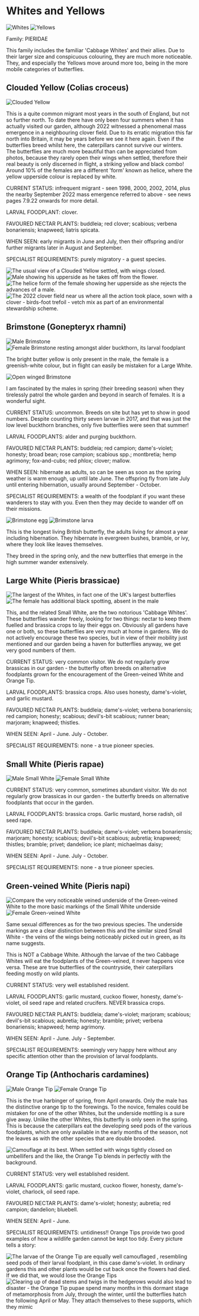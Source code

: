 Whites and Yellows
==================

![Whites](/asset/photo/Whites.jpg) ![Yellows](/asset/photo/Yellows.jpg)

Family: PIERIDAE

This family includes the familiar 'Cabbage Whites' and their allies. Due to their larger size and conspicuous colouring, they are much more noticeable. They, and especially the Yellows move around more too, being in the more mobile categories of butterflies.

Clouded Yellow (Colias croceus)
-------------------------------

![Clouded Yellow](/asset/photo/Clouded%20Yellow.jpg)

This is a quite common migrant most years in the south of England, but not so further north. To date there have only been four summers when it has actually visited our garden, although 2022 witnessed a phenomenal mass emergence in a neighbouring clover field. Due to its erratic migration this far north into Britain, it may be years before we see it here again. Even if the butterflies breed whilst here, the caterpillars cannot survive our winters. The butterflies are much more beautiful than can be appreciated from photos, because they rarely open their wings when settled, therefore their real beauty is only discerned in flight, a striking yellow and black combo!  Around 10% of the females are a different 'form' known as helice, where the yellow upperside colour is replaced by white.

CURRENT STATUS: infrequent migrant - seen 1998, 2000, 2002, 2014, plus the nearby September 2022 mass emergence referred to above - see news pages 7.9.22 onwards for more detail.

LARVAL FOODPLANT: clover.

FAVOURED NECTAR PLANTS: buddleia; red clover; scabious; verbena bonariensis; knapweed; liatris spicata.

WHEN SEEN: early migrants in June and July, then their offspring and/or further migrants later in August and September.

SPECIALIST REQUIREMENTS: purely migratory - a guest species.

![The usual view of a Clouded Yellow settled, with wings closed.](/asset/photo/The%20usual%20view%20of%20a%20Clouded%20Yellow%20settled,%20with%20wings%20closed..jpg) ![Male showing his upperside as he takes off from the flower.](/asset/photo/Male%20showing%20his%20upperside%20as%20he%20takes%20off%20from%20the%20flower.jpg) ![The helice form of the female showing her upperside as she rejects the advances of a male.](/asset/photo/The%20helice%20form%20of%20the%20female%20showing%20her%20upperside%20as%20she%20rejects%20the%20advances%20of%20a%20male..jpg) ![The 2022 clover field near us where all the action took place, sown with a clover - birds-foot trefoil - vetch mix as part of an environmental stewardship scheme.](/asset/photo/The%202022%20clover%20field%20near%20us%20where%20all%20the%20action%20took%20place,%20sown%20with%20a%20clover%20-%20birds-foot%20trefoil%20-%20vetch%20mix%20as%20part%20of%20an%20environmental%20stewardship%20scheme..jpg)

Brimstone (Gonepteryx rhamni)
-----------------------------

![Male Brimstone](/asset/photo/Brimstone%20male.jpg) ![Female Brimstone resting amongst alder buckthorn, its larval foodplant](/asset/photo/Brimstone%20in%20buckthorn%20tree.jpg)

The bright butter yellow is only present in the male, the female is a greenish-white colour, but in flight can easily be mistaken for a Large White.

![Open winged Brimstone](/asset/photo/open-winged.jpg)

I am fascinated by the males in spring (their breeding season) when they tirelessly patrol the whole garden and beyond in search of females. It is a wonderful sight.

CURRENT STATUS: uncommon. Breeds on site but has yet to show in good numbers. Despite counting thirty seven larvae in 2017, and that was just the low level buckthorn branches, only five butterflies were seen that summer!

LARVAL FOODPLANTS: alder and purging buckthorn.

FAVOURED NECTAR PLANTS: buddleia; red campion; dame's-violet; honesty; broad bean; rose campion; scabious spp.; montbretia; hemp agrimony; fox-and-cubs; red phlox; clover; mallow.

WHEN SEEN: hibernate as adults, so can be seen as soon as the spring weather is warm enough, up until late June. The offspring fly from late July until entering hibernation, usually around September - October.

SPECIALIST REQUIREMENTS: a wealth of the foodplant if you want these wanderers to stay with you. Even then they may decide to wander off on their missions.

![Brimstone egg](/asset/photo/Brimstone%20egg.jpg) ![Brimstone larva](/asset/photo/Brimstone%20larva.jpg)

This is the longest living British butterfly, the adults living for almost a year including hibernation. They hibernate in evergreen bushes, bramble, or ivy, where they look like leaves themselves.

They breed in the spring only, and the new butterflies that emerge in the high summer wander extensively.

Large White (Pieris brassicae)
------------------------------

![The largest of the Whites, in fact one of the UK's largest butterflies](/asset/photo/Large%20White%20male.jpg) ![The female has additional black spotting, absent in the male](/asset/photo/Large%20White%20female.jpg)

This, and the related Small White, are the two notorious 'Cabbage Whites'. These butterflies wander freely, looking for two things: nectar to keep them fuelled and brassica crops to lay their eggs on. Obviously all gardens have one or both, so these butterflies are very much at home in gardens. We do not actively encourage these two species, but in view of their mobility just mentioned and our garden being a haven for butterflies anyway, we get very good numbers of them. 

CURRENT STATUS: very common visitor. We do not regularly grow brassicas in our garden - the butterfly often breeds on alternative foodplants grown for the encouragement of the Green-veined White and Orange Tip.

LARVAL FOODPLANTS: brassica crops. Also uses honesty, dame's-violet, and garlic mustard.

FAVOURED NECTAR PLANTS: buddleia; dame's-violet; verbena bonariensis; red campion; honesty; scabious; devil's-bit scabious; runner bean; marjoram; knapweed; thistles.

WHEN SEEN: April - June.  July - October.

SPECIALIST REQUIREMENTS: none - a true pioneer species.

Small White (Pieris rapae)
--------------------------

![Male Small White](/asset/photo/Small%20White%20male.jpg) ![Female Small White](/asset/photo/Small%20White%20female.jpg)

CURRENT STATUS: very common, sometimes abundant visitor. We do not regularly grow brassicas in our garden - the butterfly breeds on alternative foodplants that occur in the garden.

LARVAL FOODPLANTS: brassica crops. Garlic mustard, horse radish, oil seed rape.

FAVOURED NECTAR PLANTS: buddleia; dame's-violet; verbena bonariensis; marjoram; honesty; scabious; devil's-bit scabious; aubretia; knapweed; thistles; bramble; privet; dandelion; ice plant; michaelmas daisy;

WHEN SEEN: April - June.  July - October.

SPECIALIST REQUIREMENTS: none - a true pioneer species.

Green-veined White (Pieris napi)
--------------------------------

![Compare the very noticeable veined underside of the Green-veined White to the more basic markings of the Small White underside](/asset/photo/Green-veined%20White%20male.jpg) ![Female Green-veined White](/asset/photo/Green-veined%20White%20female.jpg)

Same sexual differences as for the two previous species. The underside markings are a clear distinction between this and the similar sized Small White - the veins of the wings being noticeably picked out in green, as its name suggests.

This is NOT a Cabbage White. Although the larvae of the two Cabbage Whites will eat the foodplants of the Green-veined, it never happens vice versa. These are true butterflies of the countryside, their caterpillars feeding mostly on wild plants.

CURRENT STATUS: very well established resident.

LARVAL FOODPLANTS: garlic mustard, cuckoo flower, honesty, dame's-violet, oil seed rape and related crucifers. NEVER brassica crops.

FAVOURED NECTAR PLANTS: buddleia; dame's-violet; marjoram; scabious; devil's-bit scabious; aubretia; honesty; bramble; privet; verbena bonariensis; knapweed; hemp agrimony.

WHEN SEEN: April - June.  July - September.

SPECIALIST REQUIREMENTS: seemingly very happy here without any specific attention other than the provision of larval foodplants.

Orange Tip (Anthocharis cardamines)
-----------------------------------

![Male Orange Tip](/asset/photo/Orange%20Tip%20male.jpg) ![Female Orange Tip](/asset/photo/Orange%20Tip%20female.jpg)

This is the true harbinger of spring, from April onwards. Only the male has the distinctive orange tip to the forewings. To the novice, females could be mistaken for one of the other Whites, but the underside mottling is a sure give away. Unlike the other Whites, this butterfly is only seen in the spring. This is because the caterpillars eat the developing seed pods of the various foodplants, which are only available in the early months of the season, not the leaves as with the other species that are double brooded.

![Camouflage at its best. When settled with wings tightly closed on umbellifers and the like, the Orange Tip blends in perfectly with the background.](/asset/photo/Orange%20Tip%20camouflage.jpg)

CURRENT STATUS: very well established resident.

LARVAL FOODPLANTS: garlic mustard, cuckoo flower, honesty, dame's-violet, charlock, oil seed rape.

FAVOURED NECTAR PLANTS: dame's-violet; honesty; aubretia; red campion; dandelion; bluebell.  

WHEN SEEN: April - June.

SPECIALIST REQUIREMENTS: untidiness!! Orange Tips provide two good examples of how a wildlife garden cannot be kept too tidy. Every picture tells a story:

![The larvae of the Orange Tip are equally well camouflaged , resembling seed pods of their larval foodplant, in this case dame's-violet. In ordinary gardens this and other plants would be cut back once the flowers had died. If we did that, we would lose the Orange Tips](/asset/photo/Orange%20Tip%20larva.jpg) ![Clearing up of dead stems and twigs in the hedgerows would also lead to disaster - the Orange Tip pupae spend many months in this dormant stage of metamorphosis from July, through the winter, until the butterflies hatch the following April or May. They attach themselves to these supports, which they mimic](/asset/photo/Orange%20tip%20pupa.jpg)
